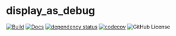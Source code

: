 # display_as_debug

[![Build](https://github.com/MaxMahem/display_as_debug/actions/workflows/build.yml/badge.svg)](https://github.com/MaxMahem/display_as_debug/actions/workflows/build.yml)
[![Docs](https://github.com/MaxMahem/display_as_debug/actions/workflows/docs.yml/badge.svg)](https://MaxMahem.github.io/display_as_debug/display_as_debug/index.html)
[![dependency status](https://deps.rs/repo/github/MaxMahem/display_as_debug/status.svg)](https://deps.rs/repo/github/MaxMahem/display_as_debug)
[![codecov](https://codecov.io/github/MaxMahem/display_as_debug/graph/badge.svg?token=N5JJLLQ04L)](https://codecov.io/github/MaxMahem/display_as_debug)
![GitHub License](https://img.shields.io/github/license/MaxMahem/display_as_debug)
